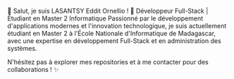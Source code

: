 👋 Salut, je suis LASANTSY Eddit Ornellio !
🚀 Développeur Full-Stack | Étudiant en Master 2 Informatique
Passionné par le développement d'applications modernes et l'innovation technologique, je suis actuellement étudiant en Master 2 à l'École Nationale d'Informatique de Madagascar, avec une expertise en développement Full-Stack et en administration des systèmes.

N'hésitez pas à explorer mes repositories et à me contacter pour des collaborations ! ✨

